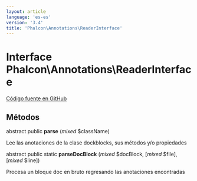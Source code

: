 ```yaml
---
layout: article
language: 'es-es'
version: '3.4'
title: 'Phalcon\Annotations\ReaderInterface'
---
```


# Interface **Phalcon\Annotations\ReaderInterface**

<a href="https://github.com/phalcon/cphalcon/tree/v3.4.0/phalcon/annotations/readerinterface.zep" class="btn btn-default btn-sm">Código fuente en GitHub</a>

## Métodos

abstract public **parse** (*mixed* $className)

Lee las anotaciones de la clase dockblocks, sus métodos y/o propiedades

abstract public static **parseDocBlock** (*mixed* $docBlock, [*mixed* $file], [*mixed* $line])

Procesa un bloque doc en bruto regresando las anotaciones encontradas